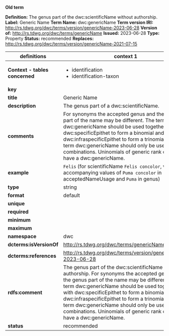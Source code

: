 **Old term**

**Definition:** The genus part of the dwc:scientificName without authorship.
**Label:** Generic Name
**Term Name:** dwc:genericName
**Term version IRI:** http://rs.tdwg.org/dwc/terms/version/genericName-2023-06-28
**Version of:** http://rs.tdwg.org/dwc/terms/genericName
**Issued:** 2023-06-28
**Type:** Property
**Status:** recommended
**Replaces:** http://rs.tdwg.org/dwc/terms/version/genericName-2021-07-15


| definitions | context 1 |
|-|-|
| **Context - tables concerned** | <ul><li>identification</li><li>identification-taxon</li></ul> |
| **key** |  |
| **title** | Generic Name |
| **description** | The genus part of a dwc:scientificName. |
| **comments** | For synonyms the accepted genus and the genus part of the name may be different. The term dwc:genericName should be used together with dwc:specificEpithet to form a binomial and with dwc:infraspecificEpithet to form a trinomial. The term dwc:genericName should only be used for combinations. Uninomials of generic rank do not have a dwc:genericName. |
| **example** | `Felis` (for scientificName `Felis concolor`, with accompanying values of `Puma concolor` in acceptedNameUsage and `Puma` in genus) |
| **type** | string |
| **format** | default |
| **unique** |  |
| **required** |  |
| **minimum** |  |
| **maximum** |  |
| **namespace** | dwc |
| **dcterms:isVersionOf** | http://rs.tdwg.org/dwc/terms/genericName |
| **dcterms:references** | http://rs.tdwg.org/dwc/terms/version/genericName-2023-06-28 |
| **rdfs:comment** | The genus part of the dwc:scientificName without authorship. For synonyms the accepted genus and the genus part of the name may be different. The term dwc:genericName should be used together with dwc:specificEpithet to form a binomial and with dwc:infraspecificEpithet to form a trinomial. The term dwc:genericName should only be used for combinations. Uninomials of generic rank do not have a dwc:genericName. |
| **status** | recommended |
